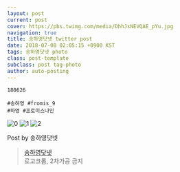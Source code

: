 ```yaml
---
layout: post
current: post
cover: https://pbs.twimg.com/media/DhhJsNEVQAE_pYu.jpg
navigation: true
title: 송하영닷넷 twitter post
date: 2018-07-08 02:05:15 +0900 KST
tags: 송하영닷넷 photo
class: post-template
subclass: post tag-photo
author: auto-posting
---
```


```  
180626   
  
#송하영 #fromis_9  
#하영 #프로미스나인  

```

![0](https://pbs.twimg.com/media/DhhJoSwUwAEOxQx.jpg)
![1](https://pbs.twimg.com/media/DhhJqYbVQAAJF2J.jpg)
![2](https://pbs.twimg.com/media/DhhJsNEVQAE_pYu.jpg)


Post by 송하영닷넷

> [송하영닷넷](https://twitter.com/970929_net)  
  로고크롭, 2차가공 금지